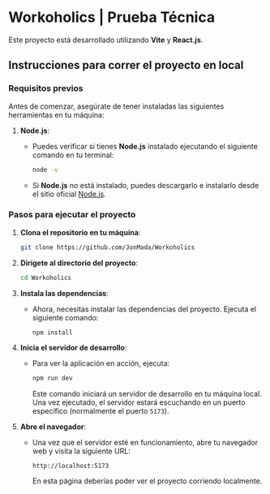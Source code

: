 # Workoholics | Prueba Técnica

Este proyecto está desarrollado utilizando **Vite** y **React.js**. 

## Instrucciones para correr el proyecto en local

### Requisitos previos

Antes de comenzar, asegúrate de tener instaladas las siguientes herramientas en tu máquina:

1. **Node.js**:

   - Puedes verificar si tienes **Node.js** instalado ejecutando el siguiente comando en tu terminal:

     ```bash
     node -v
     ```

   - Si **Node.js** no está instalado, puedes descargarlo e instalarlo desde el sitio oficial [Node.js](https://nodejs.org/).

### Pasos para ejecutar el proyecto

1. **Clona el repositorio en tu máquina**:

   ```bash
   git clone https://github.com/JonMada/Workoholics
   ```

2. **Dirígete al directorio del proyecto**:

   ```bash
   cd Workoholics
   ```

3. **Instala las dependencias**:

   - Ahora, necesitas instalar las dependencias del proyecto. Ejecuta el siguiente comando:

     ```bash
     npm install
     ```

4. **Inicia el servidor de desarrollo**:

   - Para ver la aplicación en acción, ejecuta:

     ```bash
     npm run dev
     ```

     Este comando iniciará un servidor de desarrollo en tu máquina local. Una vez ejecutado, el servidor estará escuchando en un puerto específico (normalmente el puerto `5173`).

5. **Abre el navegador**:

   - Una vez que el servidor esté en funcionamiento, abre tu navegador web y visita la siguiente URL:

     ```
     http://localhost:5173
     ```

     En esta página deberías poder ver el proyecto corriendo localmente.
